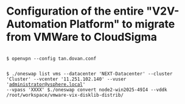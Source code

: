 <h1>
Configuration of the entire "V2V-Automation Platform" to migrate from VMWare to CloudSigma
</h1>
<code>
$ openvpn --config tan.dovan.conf

$ ./oneswap list vms --datacenter 'NEXT-Datacenter' --cluster 'Cluster' --vcenter '11.251.102.140' --vuser 'administrator@vsphere.local' --vpass 'XXXX'
$./oneswap convert node2-win2025-49I4 --vddk /root/workspace/vmware-vix-disklib-distrib/

</code>
